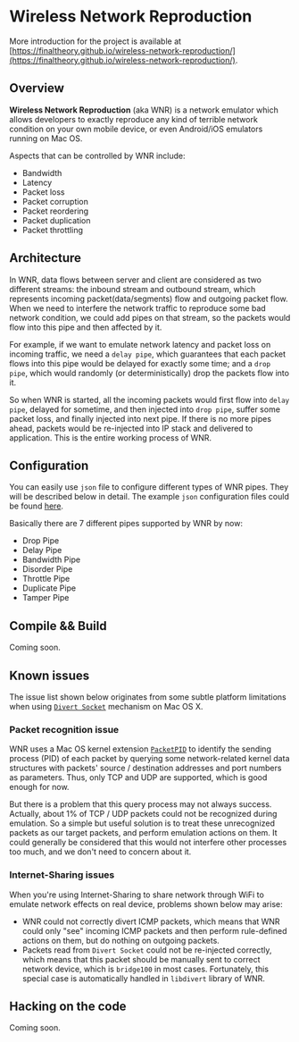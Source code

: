 # Wireless Network Reproduction

More introduction for the project is available at [https://finaltheory.github.io/wireless-network-reproduction/](https://finaltheory.github.io/wireless-network-reproduction/).


## Overview

**Wireless Network Reproduction** (aka WNR) is a network emulator which allows developers to exactly reproduce any kind of terrible network condition on your own mobile device, or even Android/iOS emulators running on Mac OS.

Aspects that can be controlled by WNR include:

- Bandwidth
- Latency
- Packet loss
- Packet corruption
- Packet reordering
- Packet duplication
- Packet throttling


## Architecture

In WNR, data flows between server and client are considered as two different streams: the inbound stream and outbound stream, which represents incoming packet(data/segments) flow and outgoing packet flow. When we need to interfere the network traffic to reproduce some bad network condition, we could add pipes on that stream, so the packets would flow into this pipe and then affected by it.

For example, if we want to emulate network latency and packet loss on incoming traffic, we need a `delay pipe`, which guarantees that each packet flows into this pipe would be delayed for exactly some time; and a `drop pipe`, which would randomly (or deterministically) drop the packets flow into it.

So when WNR is started, all the incoming packets would first flow into `delay pipe`, delayed for sometime, and then injected into `drop pipe`, suffer some packet loss, and finally injected into next pipe. If there is no more pipes ahead, packets would be re-injected into IP stack and delivered to application. This is the entire working process of WNR.


## Configuration

You can easily use `json` file to configure different types of WNR pipes. They will be described below in detail. The example `json` configuration files could be found [here](https://github.com/FinalTheory/wireless-network-reproduction/tree/master/macdivert/examples).

Basically there are 7 different pipes supported by WNR by now:

- Drop Pipe
- Delay Pipe
- Bandwidth Pipe
- Disorder Pipe
- Throttle Pipe
- Duplicate Pipe
- Tamper Pipe


## Compile && Build

Coming soon.


## Known issues

The issue list shown below originates from some subtle platform limitations when using [`Divert Socket`](https://developer.apple.com/library/mac/documentation/Darwin/Reference/ManPages/man4/divert.4.html) mechanism on Mac OS X.


### Packet recognition issue

WNR uses a Mac OS kernel extension [`PacketPID`](https://github.com/FinalTheory/PacketPID) to identify the sending process (PID) of each packet by querying some network-related kernel data structures with packets' source / destination addresses and port numbers as parameters. Thus, only TCP and UDP are supported, which is good enough for now.

But there is a problem that this query process may not always success. Actually, about 1% of TCP / UDP packets could not be recognized during emulation. So a simple but useful solution is to treat these unrecognized packets as our target packets, and perform emulation actions on them. It could generally be considered that this would not interfere other processes too much, and we don't need to concern about it.


### Internet-Sharing issues

When you're using Internet-Sharing to share network through WiFi to emulate network effects on real device, problems shown below may arise:

- WNR could not correctly divert ICMP packets, which means that WNR could only "see" incoming ICMP packets and then perform rule-defined actions on them, but do nothing on outgoing packets.
- Packets read from `Divert Socket` could not be re-injected correctly, which means that this packet should be manually sent to correct network device, which is `bridge100` in most cases. Fortunately, this special case is automatically handled in `libdivert` library of WNR.


## Hacking on the code

Coming soon.

